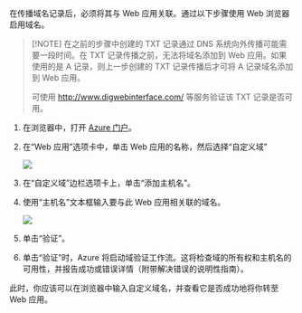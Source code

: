 在传播域名记录后，必须将其与 Web 应用关联。通过以下步骤使用 Web 浏览器启用域名。

> [!NOTE] 在之前的步骤中创建的 TXT 记录通过 DNS 系统向外传播可能需要一段时间。在 TXT 记录传播之前，无法将域名添加到 Web 应用。如果使用的是 A 记录，则上一步创建的 TXT 记录传播后才可将 A 记录域名添加到 Web 应用。
>
> 可使用 <a href="http://www.digwebinterface.com/">http://www.digwebinterface.com/</a> 等服务验证该 TXT 记录是否可用。

1. 在浏览器中，打开 [Azure 门户](https://portal.azure.cn)。

2. 在“Web 应用”选项卡中，单击 Web 应用的名称，然后选择“自定义域”

    ![](./media/custom-dns-web-site/dncmntask-cname-6.png)

3. 在“自定义域”边栏选项卡上，单击“添加主机名”。
    
4. 使用“主机名”文本框输入要与此 Web 应用相关联的域名。

    ![](./media/custom-dns-web-site/add-custom-domain.png)

6.  单击“验证”。

7.  单击“验证”时，Azure 将启动域验证工作流。这将检查域的所有权和主机名的可用性，并报告成功或错误详情（附带解决错误的说明性指南）。

此时，你应该可以在浏览器中输入自定义域名，并查看它是否成功地将你转至 Web 应用。

<!---HONumber=Mooncake_0926_2016-->